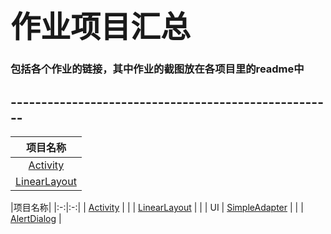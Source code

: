 # <font face="STCAIYUN" size=20>作业项目汇总</font>
### 包括各个作业的链接，其中作业的截图放在各项目里的readme中
## -----------------------------------------------------  

|项目名称|
|:-:| 
| [Activity](https://github.com/dream2018seek/androidtest/tree/master/Activity) |
| [LinearLayout](https://github.com/dream2018seek/androidtest/tree/master/LinearLayout) |  


|项目名称|
|:-:|:-:|
| [Activity](https://github.com/dream2018seek/androidtest/tree/master/Activity) | |
| [LinearLayout](https://github.com/dream2018seek/androidtest/tree/master/LinearLayout) |  |
| UI | [SimpleAdapter](https://github.com/dream2018seek/androidtest/tree/master/SimpleAdapter) |
|  |  [AlertDialog](https://github.com/dream2018seek/androidtest/tree/master/AlertDialog) |

